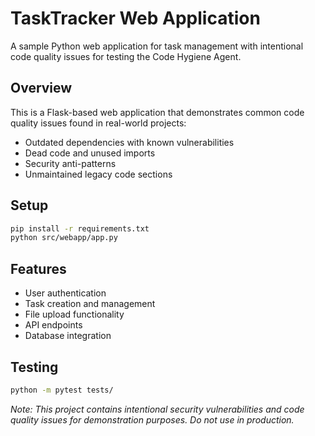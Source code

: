 # TaskTracker Web Application

A sample Python web application for task management with intentional code quality issues for testing the Code Hygiene Agent.

## Overview

This is a Flask-based web application that demonstrates common code quality issues found in real-world projects:

- Outdated dependencies with known vulnerabilities
- Dead code and unused imports
- Security anti-patterns
- Unmaintained legacy code sections

## Setup

```bash
pip install -r requirements.txt
python src/webapp/app.py
```

## Features

- User authentication
- Task creation and management
- File upload functionality
- API endpoints
- Database integration

## Testing

```bash
python -m pytest tests/
```

*Note: This project contains intentional security vulnerabilities and code quality issues for demonstration purposes. Do not use in production.*